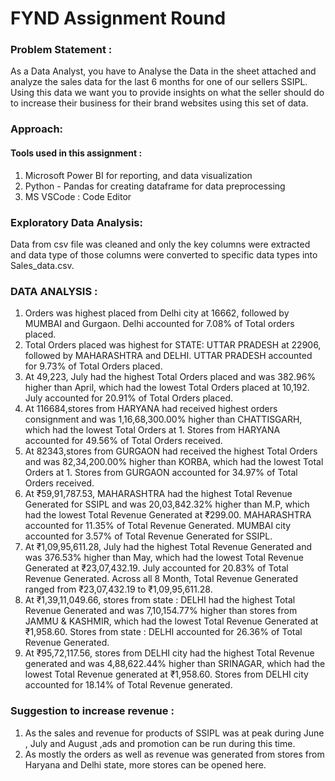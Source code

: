 # FYND Assignment Round

### Problem Statement : 
As a Data Analyst, you have to Analyse the Data in the sheet attached and analyze the sales data for the last 6 months for one of our sellers SSIPL. Using this data we want you to provide insights on what the seller should do to increase their business for their brand websites using this set of data.

### Approach: 
#### Tools used in this assignment : 
1. Microsoft Power BI for reporting, and data visualization
2. Python - Pandas for creating dataframe for data preprocessing
3. MS VSCode : Code Editor

### Exploratory Data Analysis:
Data from csv file was cleaned and only the key columns were extracted and data type of those columns were converted to specific data types into Sales_data.csv.

### DATA ANALYSIS : 
1. Orders was highest placed from Delhi city at 16662, followed by MUMBAI and Gurgaon.﻿﻿
﻿﻿Delhi accounted for 7.08% of Total orders placed.﻿﻿
2. ﻿﻿Total Orders placed was highest for STATE: UTTAR PRADESH at 22906, followed by MAHARASHTRA and DELHI.
UTTAR PRADESH accounted for 9.73% of Total Orders placed.﻿﻿
3. ﻿At 49,223, July had the highest Total Orders placed and was 382.96% higher than April, which had the lowest Total Orders placed at 10,192.﻿﻿
﻿﻿July accounted for 20.91% of Total Orders placed.﻿﻿
4. ﻿At 116684,stores from HARYANA had received highest orders consignment and was 1,16,68,300.00% higher than CHATTISGARH, which had the lowest Total Orders at 1.
﻿﻿Stores from HARYANA accounted for 49.56% of Total Orders received.﻿﻿
5. ﻿At 82343,stores from GURGAON had received the highest Total Orders and was 82,34,200.00% higher than KORBA, which had the lowest Total Orders at 1.﻿﻿
﻿﻿Stores from GURGAON accounted for 34.97% of Total Orders received.﻿﻿
6. ﻿At ₹59,91,787.53, MAHARASHTRA had the highest Total Revenue Generated for SSIPL and was 20,03,842.32% higher than M.P, which had the lowest Total Revenue Generated at ₹299.00.﻿﻿
﻿﻿MAHARASHTRA accounted for 11.35% of Total Revenue Generated.﻿﻿
MUMBAI city accounted for 3.57% of Total Revenue Generated for SSIPL.﻿﻿
7. ﻿At ₹1,09,95,611.28, July had the highest Total Revenue Generated and was 376.53% higher than May, which had the lowest Total Revenue Generated at ₹23,07,432.19.﻿﻿
July accounted for 20.83% of Total Revenue Generated.﻿﻿
﻿﻿Across all 8 Month, Total Revenue Generated ranged from ₹23,07,432.19 to ₹1,09,95,611.28.﻿﻿
8. ﻿At ₹1,39,11,049.66, stores from state : DELHI had the highest Total Revenue Generated and was 7,10,154.77% higher than stores from JAMMU & KASHMIR, which had the lowest Total Revenue Generated at ₹1,958.60.﻿﻿
﻿﻿Stores from state : DELHI accounted for 26.36% of Total Revenue Generated.﻿﻿
9. ﻿At ₹95,72,117.56, stores from DELHI city had the highest Total Revenue generated and was 4,88,622.44% higher than SRINAGAR, which had the lowest Total Revenue generated at ₹1,958.60.﻿﻿
﻿﻿Stores from DELHI city accounted for 18.14% of Total Revenue generated.﻿﻿

### Suggestion to increase revenue : 
1. As the sales and revenue for products of SSIPL was at peak during June , July and August ,ads and promotion can be run during this time.
2. As mostly the orders as well as revenue was generated from stores from Haryana and Delhi state, more stores can be opened here.